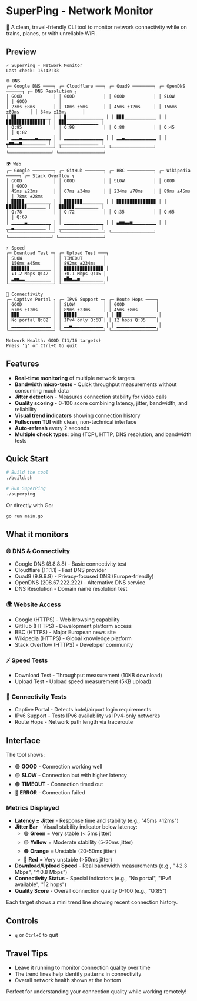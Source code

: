 # SuperPing - Network Monitor

🚄 A clean, travel-friendly CLI tool to monitor network connectivity while on trains, planes, or with unreliable WiFi.

## Preview

```
⚡ SuperPing - Network Monitor
Last check: 15:42:33

🌐 DNS
┌─ Google DNS ────┐ ┌─ Cloudflare ───┐ ┌─ Quad9 ────────┐ ┌─ OpenDNS ──────┐ ┌─ DNS Resolution ┐
│ GOOD            │ │ GOOD           │ │ GOOD           │ │ SLOW           │ │ GOOD            │
│ 23ms ±8ms       │ │ 18ms ±5ms      │ │ 45ms ±12ms     │ │ 156ms ±89ms    │ │ 34ms ±15ms      │
│ ▊▊▁▁▁▁▁▁▁▁▁▁▁▁▁ │ │ ▊▁▁▁▁▁▁▁▁▁▁▁▁▁▁ │ │ ▊▊▊▁▁▁▁▁▁▁▁▁▁▁▁ │ │ ▊▊▊▊▊▊▊▊▊▊▊▊▊▊▊ │ │ ▊▊▊▁▁▁▁▁▁▁▁▁▁▁▁ │
│ Q:95            │ │ Q:98           │ │ Q:88           │ │ Q:45           │ │ Q:82            │
│ ▁▁▁▃▁▁▁▁▁▃▁▁▁▁▁ │ │ ▁▁▁▁▁▁▁▁▁▁▁▁▁▁▁ │ │ ▁▁▃▁▁▁▁▁▁▁▁▁▁▁▁ │ │ ▃▅▅▃▃▅▁▁▁▁▁▁▁▁▁ │ │ ▁▁▁▁▁▁▁▁▁▁▁▁▁▁▁ │
└─────────────────┘ └────────────────┘ └────────────────┘ └────────────────┘ └─────────────────┘

🌍 Web
┌─ Google ────────┐ ┌─ GitHub ───────┐ ┌─ BBC ──────────┐ ┌─ Wikipedia ─────┐ ┌─ Stack Overflow ┐
│ GOOD            │ │ GOOD           │ │ SLOW           │ │ GOOD           │ │ GOOD            │
│ 45ms ±23ms      │ │ 67ms ±34ms     │ │ 234ms ±78ms    │ │ 89ms ±45ms     │ │ 78ms ±28ms      │
│ ▊▊▊▊▊▁▁▁▁▁▁▁▁▁▁ │ │ ▊▊▊▊▊▊▊▁▁▁▁▁▁▁▁ │ │ ▊▊▊▊▊▊▊▊▊▊▊▊▊▊▊ │ │ ▊▊▊▊▊▊▊▊▁▁▁▁▁▁▁ │ │ ▊▊▊▊▊▊▁▁▁▁▁▁▁▁▁ │
│ Q:78            │ │ Q:72           │ │ Q:35           │ │ Q:65           │ │ Q:69            │
│ ▁▁▁▁▁▃▁▁▁▁▁▁▁▁▁ │ │ ▁▁▁▁▁▁▁▁▁▁▁▁▁▁▁ │ │ ▃▅▅▃▃▅▁▁▁▁▁▁▁▁▁ │ │ ▁▁▃▁▁▁▁▁▁▁▁▁▁▁▁ │ │ ▁▁▁▁▁▁▁▁▁▁▁▁▁▁▁ │
└─────────────────┘ └────────────────┘ └────────────────┘ └────────────────┘ └─────────────────┘

⚡ Speed
┌─ Download Test ─┐ ┌─ Upload Test ───┐
│ SLOW            │ │ TIMEOUT        │
│ 156ms ±45ms     │ │ 892ms ±234ms   │
│ ▊▊▊▊▊▊▊▁▁▁▁▁▁▁▁ │ │ ▊▊▊▊▊▊▊▊▊▊▊▊▊▊▊ │
│ ↓1.2 Mbps Q:42  │ │ ↑0.1 Mbps Q:15 │
│ ▃▅▅▃▃▁▁▁▁▁▁▁▁▁▁ │ │ ▅█▅▃▃▅▁▁▁▁▁▁▁▁▁ │
└─────────────────┘ └────────────────┘

🔗 Connectivity
┌─ Captive Portal ┐ ┌─ IPv6 Support ─┐ ┌─ Route Hops ────┐
│ GOOD            │ │ SLOW           │ │ GOOD            │
│ 67ms ±12ms      │ │ 89ms ±23ms     │ │ 45ms ±8ms       │
│ ▊▊▊▁▁▁▁▁▁▁▁▁▁▁▁ │ │ ▊▊▊▊▊▁▁▁▁▁▁▁▁▁▁ │ │ ▊▊▁▁▁▁▁▁▁▁▁▁▁▁▁ │
│ No portal Q:82  │ │ IPv4 only Q:68 │ │ 12 hops Q:85    │
│ ▁▁▁▁▁▁▁▁▁▁▁▁▁▁▁ │ │ ▁▁▃▁▁▁▁▁▁▁▁▁▁▁▁ │ │ ▁▁▁▁▁▁▁▁▁▁▁▁▁▁▁ │
└─────────────────┘ └────────────────┘ └─────────────────┘

Network Health: GOOD (11/16 targets)
Press 'q' or Ctrl+C to quit
```

## Features

- **Real-time monitoring** of multiple network targets
- **Bandwidth micro-tests** - Quick throughput measurements without consuming much data
- **Jitter detection** - Measures connection stability for video calls
- **Quality scoring** - 0-100 score combining latency, jitter, bandwidth, and reliability
- **Visual trend indicators** showing connection history
- **Fullscreen TUI** with clean, non-technical interface
- **Auto-refresh** every 2 seconds
- **Multiple check types**: ping (TCP), HTTP, DNS resolution, and bandwidth tests

## Quick Start

```bash
# Build the tool
./build.sh

# Run SuperPing
./superping
```

Or directly with Go:
```bash
go run main.go
```

## What it monitors

### 🌐 DNS & Connectivity
- Google DNS (8.8.8.8) - Basic connectivity test
- Cloudflare (1.1.1.1) - Fast DNS provider
- Quad9 (9.9.9.9) - Privacy-focused DNS (Europe-friendly)
- OpenDNS (208.67.222.222) - Alternative DNS service
- DNS Resolution - Domain name resolution test

### 🌍 Website Access
- Google (HTTPS) - Web browsing capability
- GitHub (HTTPS) - Development platform access
- BBC (HTTPS) - Major European news site
- Wikipedia (HTTPS) - Global knowledge platform
- Stack Overflow (HTTPS) - Developer community

### ⚡ Speed Tests
- Download Test - Throughput measurement (10KB download)
- Upload Test - Upload speed measurement (5KB upload)

### 🔗 Connectivity Tests
- Captive Portal - Detects hotel/airport login requirements
- IPv6 Support - Tests IPv6 availability vs IPv4-only networks
- Route Hops - Network path length via traceroute

## Interface

The tool shows:
- 🟢 **GOOD** - Connection working well
- 🟡 **SLOW** - Connection but with higher latency
- 🟠 **TIMEOUT** - Connection timed out
- 🔴 **ERROR** - Connection failed

### Metrics Displayed
- **Latency ± Jitter** - Response time and stability (e.g., "45ms ±12ms")
- **Jitter Bar** - Visual stability indicator below latency:
  - 🟢 **Green** = Very stable (< 5ms jitter)
  - 🟡 **Yellow** = Moderate stability (5-20ms jitter)
  - 🟠 **Orange** = Unstable (20-50ms jitter)
  - 🔴 **Red** = Very unstable (>50ms jitter)
- **Download/Upload Speed** - Real bandwidth measurements (e.g., "↓2.3 Mbps", "↑0.8 Mbps")
- **Connectivity Status** - Special indicators (e.g., "No portal", "IPv6 available", "12 hops")
- **Quality Score** - Overall connection quality 0-100 (e.g., "Q:85")

Each target shows a mini trend line showing recent connection history.

## Controls

- `q` or `Ctrl+C` to quit

## Travel Tips

- Leave it running to monitor connection quality over time
- The trend lines help identify patterns in connectivity
- Overall network health shown at the bottom

Perfect for understanding your connection quality while working remotely!